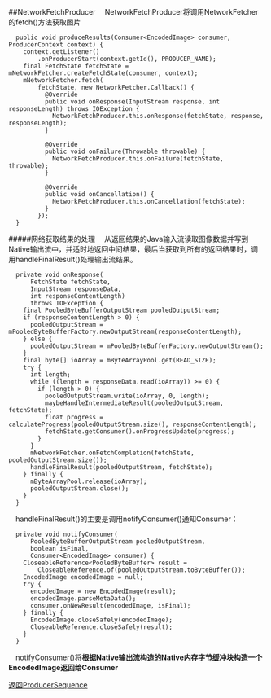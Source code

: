 ##NetworkFetchProducer
&#8195;NetworkFetchProducer将调用NetworkFetcher的fetch()方法获取图片
```
  public void produceResults(Consumer<EncodedImage> consumer, ProducerContext context) {
    context.getListener()
        .onProducerStart(context.getId(), PRODUCER_NAME);
    final FetchState fetchState = mNetworkFetcher.createFetchState(consumer, context);
    mNetworkFetcher.fetch(
        fetchState, new NetworkFetcher.Callback() {
          @Override
          public void onResponse(InputStream response, int responseLength) throws IOException {
            NetworkFetchProducer.this.onResponse(fetchState, response, responseLength);
          }

          @Override
          public void onFailure(Throwable throwable) {
            NetworkFetchProducer.this.onFailure(fetchState, throwable);
          }

          @Override
          public void onCancellation() {
            NetworkFetchProducer.this.onCancellation(fetchState);
          }
        });
  }
```
#####网络获取结果的处理
&#8195;从返回结果的Java输入流读取图像数据并写到Native输出流中，并适时地返回中间结果，最后当获取到所有的返回结果时，调用handleFinalResult()处理输出流结果。
```
  private void onResponse(
      FetchState fetchState,
      InputStream responseData,
      int responseContentLength)
      throws IOException {
    final PooledByteBufferOutputStream pooledOutputStream;
    if (responseContentLength > 0) {
      pooledOutputStream = mPooledByteBufferFactory.newOutputStream(responseContentLength);
    } else {
      pooledOutputStream = mPooledByteBufferFactory.newOutputStream();
    }
    final byte[] ioArray = mByteArrayPool.get(READ_SIZE);
    try {
      int length;
      while ((length = responseData.read(ioArray)) >= 0) {
        if (length > 0) {
          pooledOutputStream.write(ioArray, 0, length);
          maybeHandleIntermediateResult(pooledOutputStream, fetchState);
          float progress = calculateProgress(pooledOutputStream.size(), responseContentLength);
          fetchState.getConsumer().onProgressUpdate(progress);
        }
      }
      mNetworkFetcher.onFetchCompletion(fetchState, pooledOutputStream.size());
      handleFinalResult(pooledOutputStream, fetchState);
    } finally {
      mByteArrayPool.release(ioArray);
      pooledOutputStream.close();
    }
  }
```   
&#8195;handleFinalResult()的主要是调用notifyConsumer()通知Consumer：
```
  private void notifyConsumer(
      PooledByteBufferOutputStream pooledOutputStream,
      boolean isFinal,
      Consumer<EncodedImage> consumer) {
    CloseableReference<PooledByteBuffer> result =
        CloseableReference.of(pooledOutputStream.toByteBuffer());
    EncodedImage encodedImage = null;
    try {
      encodedImage = new EncodedImage(result);
      encodedImage.parseMetaData();
      consumer.onNewResult(encodedImage, isFinal);
    } finally {
      EncodedImage.closeSafely(encodedImage);
      CloseableReference.closeSafely(result);
    }
  }
```
&#8195;notifyConsumer()将**根据Native输出流构造的Native内存字节缓冲块构造一个EncodedImage返回给Consumer**

[返回ProducerSequence](https://github.com/icemoonlol/fresco-research-stuff/blob/master/main-stuff/imagepipeline/producer_sequence.md)
